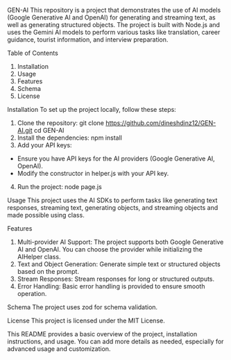 GEN-AI
This repository is a project that demonstrates the use of AI models (Google Generative AI and OpenAI) for generating and streaming text, as well as generating structured objects. The project is built with Node.js and uses the Gemini AI models to perform various tasks like translation, career guidance, tourist information, and interview preparation.

Table of Contents
1. Installation
2. Usage
3. Features
4. Schema
5. License


Installation
To set up the project locally, follow these steps:

1. Clone the repository:
   git clone https://github.com/dineshdinz12/GEN-AI.git
   cd GEN-AI
2. Install the dependencies:
   npm install
3. Add your API keys:
  * Ensure you have API keys for the AI providers (Google Generative AI, OpenAI).
  * Modify the constructor in helper.js with your API key.
4. Run the project:
   node page.js

Usage
This project uses the AI SDKs to perform tasks like generating text responses, streaming text, generating objects, and streaming objects and made possible using class. 

Features
1. Multi-provider AI Support: The project supports both Google Generative AI and OpenAI. You can choose the provider while initializing the AIHelper class.
2. Text and Object Generation: Generate simple text or structured objects based on the prompt.
3. Stream Responses: Stream responses for long or structured outputs.
4. Error Handling: Basic error handling is provided to ensure smooth operation.
 
Schema
The project uses zod for schema validation.

License
This project is licensed under the MIT License.

This README provides a basic overview of the project, installation instructions, and usage. You can add more details as needed, especially for advanced usage and customization.
